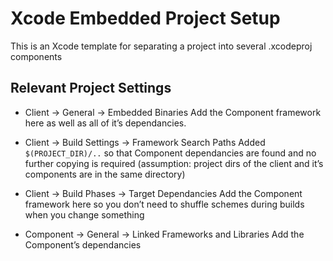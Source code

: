 # Xcode Embedded Project Setup

This is an Xcode template for separating a project into several .xcodeproj components

## Relevant Project Settings

 *  Client -> General -> Embedded Binaries
    Add the Component framework here as well as all of it’s dependancies.

 *  Client -> Build Settings -> Framework Search Paths
    Added `$(PROJECT_DIR)/..` so that Component dependancies are found and no further copying is required (assumption: project dirs of the client and it’s components are in the same directory)

 *  Client -> Build Phases -> Target Dependancies
    Add the Component framework here so you don’t need to shuffle schemes during builds when you change something

 *  Component -> General -> Linked Frameworks and Libraries
    Add the Component’s dependancies
